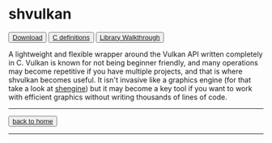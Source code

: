 # shvulkan

<button>[Download](https://github.com/MrSinho/shvulkan.git)</button>
<button>[C definitions](c_definitions)</button>
<button>[Library Walkthrough](library_walkthrough)</button>

A lightweight and flexible wrapper around the Vulkan API written completely in C. Vulkan is known for not being beginner friendly, and many operations may become repetitive if you have multiple projects, and that is where shvulkan becomes useful. It isn't invasive like a graphics engine (for that take a look at [shengine](../shengine/index)) but it may become a key tool if you want to work with efficient graphics without writing thousands of lines of code.

---

<button>[back to home](../../README)</button>

---